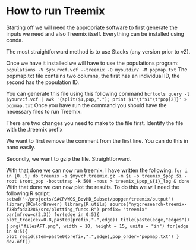 # How to run Treemix

Starting off we will need the appropriate software to first generate the inputs we need and also Treemix itself. Everything can be installed using conda.

The most straightforward method is to use Stacks (any version prior to v2).

Once we have it installed we will have to use the populations program:
``
populations -V $yourvcf.vcf --treemix -O myoutdir/ -M popmap.txt
``
The popmap.txt file contains two columns, the first has an individual ID, the second has the population ID.

You can generate this file using this following command
``
bcftools query -l $yourvcf.vcf | awk '{split($1,pop,"."); print $1"\t"$1"\t"pop[2]}' > popmap.txt
``
Once you have run the command you should have the necessary files to run Treemix.

There are two changes you need to make to the file first. Identify the file with the .treemix prefix

We want to first remove the comment from the first line. You can do this in nano easily. 

Secondly, we want to gzip the file. Straightforward.

With that done we can now run treemix. I have written the following:
``
for i in {0..5}
do
 treemix -i $myvcf.treemix.gz -m $i -o treemix_$pop.$i -root $root_pop -bootstrap -k 500 -noss > treemix_$pop_${i}_log &
done
``
With that done we can now plot the results. To do this we will need the following R script:
``
setwd("~/projects/SACP/WGS_BovHD_Subset/popgen/treemix/output")
library(RColorBrewer)
library(R.utils)
source("nygcresearch-treemix-f38bfada3286/src/plotting_funcs.R")
prefix= "treemix"
``
``
par(mfrow=c(2,3))
for(edge in 0:5){
  plot_tree(cex=0.8,paste0(prefix,".",edge))
  title(paste(edge,"edges"))
}
``
``
png("filesAFT.png", width = 10, height = 15, units = "in")
for(edge in 0:5){
  plot_resid(stem=paste0(prefix,".",edge),pop_order="popmap.txt")
}
dev.off()
``
